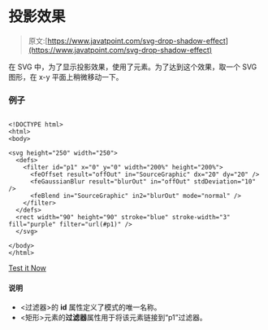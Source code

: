 # 投影效果

> 原文:[https://www.javatpoint.com/svg-drop-shadow-effect](https://www.javatpoint.com/svg-drop-shadow-effect)

在 SVG 中，为了显示投影效果，使用了<feoffset>元素。为了达到这个效果，取一个 SVG 图形，在 x-y 平面上稍微移动一下。</feoffset>

### 例子

```

<!DOCTYPE html>
<html>
<body>

<svg height="250" width="250">
  <defs>
    <filter id="p1" x="0" y="0" width="200%" height="200%">
      <feOffset result="offOut" in="SourceGraphic" dx="20" dy="20" />
      <feGaussianBlur result="blurOut" in="offOut" stdDeviation="10" />
      <feBlend in="SourceGraphic" in2="blurOut" mode="normal" />
    </filter>
  </defs>
  <rect width="90" height="90" stroke="blue" stroke-width="3" fill="purple" filter="url(#p1)" />
  </svg>

</body>
</html>

```

[Test it Now](https://www.javatpoint.com/oprweb/test.jsp?filename=svgdropshadoweffect)

#### 说明

*   <过滤器>的 **id** 属性定义了模式的唯一名称。
*   <矩形>元素的**过滤器**属性用于将该元素链接到“p1”过滤器。